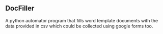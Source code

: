 ## DocFiller

A python automator program that fills word template documents with the data provided in csv which could be collected using google forms too.

